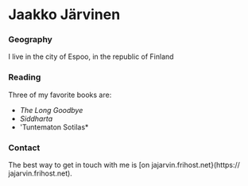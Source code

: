# Jaakko Järvinen

### Geography

I live in the city of Espoo, in the republic of Finland

### Reading

Three of my favorite books are:
- *The Long Goodbye*
- *Siddharta*
- 'Tuntematon Sotilas*

### Contact

The best way to get in touch with me is [on jajarvin.frihost.net}(https:// jajarvin.frihost.net).
